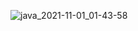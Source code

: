 ![java_2021-11-01_01-43-58](https://user-images.githubusercontent.com/59517205/139603664-60e4e760-bff2-416b-b70e-cb8972800480.png)
